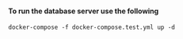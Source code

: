 #### To run the database server use the following

    docker-compose -f docker-compose.test.yml up -d

